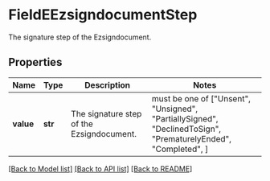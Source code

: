 # FieldEEzsigndocumentStep

The signature step of the Ezsigndocument.

## Properties
Name | Type | Description | Notes
------------ | ------------- | ------------- | -------------
**value** | **str** | The signature step of the Ezsigndocument. |  must be one of ["Unsent", "Unsigned", "PartiallySigned", "DeclinedToSign", "PrematurelyEnded", "Completed", ]

[[Back to Model list]](../README.md#documentation-for-models) [[Back to API list]](../README.md#documentation-for-api-endpoints) [[Back to README]](../README.md)


